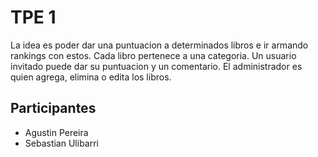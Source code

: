 # TPE 1
La idea es poder dar una puntuacion a determinados libros e ir armando rankings con estos. Cada libro pertenece a una categoria. Un usuario invitado puede dar su puntuacion y un comentario. El administrador es quien agrega, elimina o edita los libros.




## Participantes

- Agustin Pereira
- Sebastian Ulibarri

